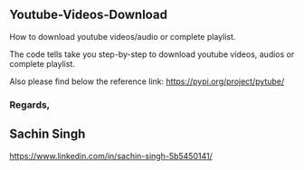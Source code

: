 ## Youtube-Videos-Download
How to download youtube videos/audio or complete playlist. 

The code tells take you step-by-step to download youtube videos, audios or complete playlist.

Also please find below the reference link: https://pypi.org/project/pytube/

### Regards,
## Sachin Singh
https://www.linkedin.com/in/sachin-singh-5b5450141/
